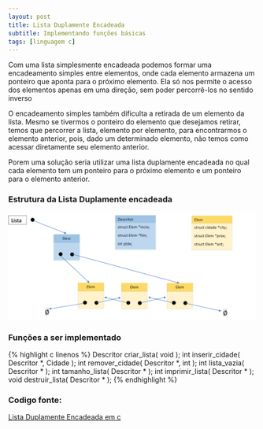 ```yaml
---
layout: post
title: Lista Duplamente Encadeada
subtitle: Implementando funções básicas
tags: [linguagem c]
---
```


Com uma lista simplesmente encadeada podemos formar uma encadeamento simples entre elementos, onde cada elemento armazena um ponteiro que aponta para o próximo elemento. Ela só nos permite o acesso dos elementos apenas em uma direção, sem poder percorrê-los no sentido inverso  

O encadeamento simples também dificulta a retirada de um elemento da lista. Mesmo se tivermos o ponteiro do elemento que desejamos retirar, temos que percorrer a lista, elemento por  elemento, para encontrarmos o elemento anterior, pois, dado um determinado elemento, não temos como acessar diretamente seu elemento anterior.

Porem uma solução seria utilizar uma lista duplamente encadeada no qual cada elemento tem um ponteiro para o próximo elemento e um ponteiro para o elemento anterior.

### Estrutura da Lista Duplamente encadeada
![estrutura-lista-duplamente](assets/img/estrutura-lde.png)

### Funções a ser implementado

{% highlight c linenos %}
Descritor criar_lista( void );
int inserir_cidade( Descritor *, Cidade );
int remover_cidade( Descritor *, int );
int lista_vazia( Descritor * );
int tamanho_lista( Descritor * );
int imprimir_lista( Descritor * );
void destruir_lista( Descritor * );
{% endhighlight %}

### Codigo fonte:
[Lista Duplamente Encadeada em c](/downloadables/lista_duplamente_encadeada.zip)
